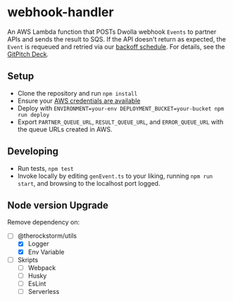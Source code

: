 # webhook-handler

An AWS Lambda function that POSTs Dwolla webhook `Events` to partner APIs and sends the result to SQS. If the API doesn't return as expected, the `Event` is requeued and retried via our [backoff schedule](https://docs.dwolla.com/#webhook-subscriptions). For details, see the [GitPitch Deck](https://gitpitch.com/dwolla/webhook-handler).

## Setup

- Clone the repository and run `npm install`
- Ensure your [AWS credentials are available](https://serverless.com/framework/docs/providers/aws/guide/credentials/)
- Deploy with `ENVIRONMENT=your-env DEPLOYMENT_BUCKET=your-bucket npm run deploy`
- Export `PARTNER_QUEUE_URL`, `RESULT_QUEUE_URL`, and `ERROR_QUEUE_URL` with the queue URLs created in AWS.

## Developing

- Run tests, `npm test`
- Invoke locally by editing `genEvent.ts` to your liking, running `npm run start`, and browsing to the localhost port logged.

## Node version Upgrade

Remove dependency on:

- [ ] @therockstorm/utils
  - [x] Logger
  - [x] Env Variable
- [ ] Skripts
  - [ ] Webpack
  - [ ] Husky
  - [ ] EsLint
  - [ ] Serverless
